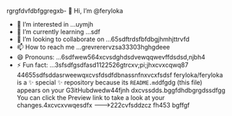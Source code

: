 rgrgfdvfdbfggregxb- 👋 Hi, I’m @feryloka
- 👀 I’m interested in ...uymjh
- 🌱 I’m currently learning ...sdf
- 💞️ I’m looking to collaborate on ...65sdftrdsfbfdbgjhmhjttrvfd
- 📫 How to reach me ...grevrerervzsa33303hghgdeee
- 😄 Pronouns: ...6sdfwew564xcvsdghdsdvewqqwevffdsdsd,njbh4
- ⚡ Fun fact: ...3sfsdfgsdfasd1122526gtrcxv;pi;jhxcvxcqwq87
44655sdfsddasrweewqxcvsfdsdfdbnassnfnxvcxfsdsf
feryloka/feryloka is a ✨ special ✨ repository because its `README.md`dfgdg (this file) appears on your G3itHubdwedw44fjnh dxcvssdds.bggfdhdbgrgdssdfgg
You can click the Preview link to take a look at your changes.4xcvcxvwqesdfx
--->222cvfsddzcz
fh453
bgffgf
